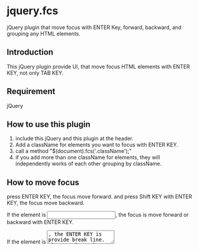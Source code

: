 # jquery.fcs
jQuery plugin that move focus with ENTER Key, forward, backward, and grouping any HTML elements.

## Introduction
This jQuery plugin provide UI, that move focus HTML elements with ENTER KEY, not only TAB KEY.

## Requirement
jQuery

## How to use this plugin
1. include this jQuery and this plugin at the header.
2. Add a className for elements you want to focus with ENTER KEY.
3. call a method "$(document).fcs('.className');"
4. if you add more than one className for elements, they will independently works of each other grouping by className. 

## How to move focus
press ENTER KEY, the focus move forward. and press Shift KEY with ENTER KEY, the focus move backward.

If the element is <INPUT>, the focus is move forward or backward with ENTER KEY.

If the element is <TEXTAREA>, the ENTER KEY is provide break line. pless Ctrl or Alt KEY with ENTER KEY to move focus.

## Notice
This plugin needs a correct "unique name parameter" for all elements that you want to focus with ENTER KEY. Because Radio buttons and checkboxes have to use same name property for same group, this plugin judges next element to move focus by looks the name propery of elements and element type.

## License
This software is released under the MIT License.


